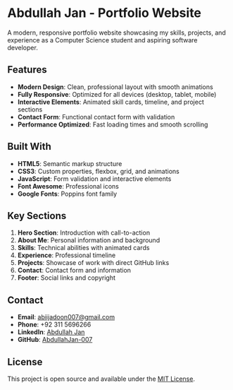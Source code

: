 # Abdullah Jan - Portfolio Website

A modern, responsive portfolio website showcasing my skills, projects, and experience as a Computer Science student and aspiring software developer.

## Features

- **Modern Design**: Clean, professional layout with smooth animations
- **Fully Responsive**: Optimized for all devices (desktop, tablet, mobile)
- **Interactive Elements**: Animated skill cards, timeline, and project sections
- **Contact Form**: Functional contact form with validation
- **Performance Optimized**: Fast loading times and smooth scrolling

##  Built With

- **HTML5**: Semantic markup structure
- **CSS3**: Custom properties, flexbox, grid, and animations
- **JavaScript**: Form validation and interactive elements
- **Font Awesome**: Professional icons
- **Google Fonts**: Poppins font family

## Key Sections

1. **Hero Section**: Introduction with call-to-action
2. **About Me**: Personal information and background
3. **Skills**: Technical abilities with animated cards
4. **Experience**: Professional timeline
5. **Projects**: Showcase of work with direct GitHub links
6. **Contact**: Contact form and information
7. **Footer**: Social links and copyright

## Contact

- **Email**: abiijadoon007@gmail.com
- **Phone**: +92 311 5696266
- **LinkedIn**: [Abdullah Jan](https://www.linkedin.com/in/abdullah-jan-128587343)
- **GitHub**: [AbdullahJan-007](https://github.com/AbdullahJan-007)

## License

This project is open source and available under the [MIT License](LICENSE).
